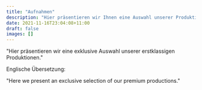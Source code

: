 ```yaml
---
title: "Aufnahmen"
description: "Hier präsentieren wir Ihnen eine Auswahl unserer Produktionen."
date: 2021-11-16T23:04:08+11:00
draft: false
images: []
---
```


"Hier präsentieren wir eine exklusive Auswahl unserer erstklassigen Produktionen."

Englische Übersetzung:

"Here we present an exclusive selection of our premium productions."
